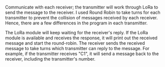 Communicate with each receiver; the transmitter will work through LoRa to send the message to the receiver. I used Round Robin to take turns for each transmitter to prevent the collision of messages received by each receiver. Hence, there are a few differences in the program in each transmitter.

The LoRa module will keep waiting for the receiver's reply. If the LoRa module is available and receives the response, it will print out the received message and start the round-robin. The receiver sends the received message to take turns which transmitter can reply to the message. For example, if the transmitter receives "C1", it will send a message back to the receiver, including the transmitter's number.
